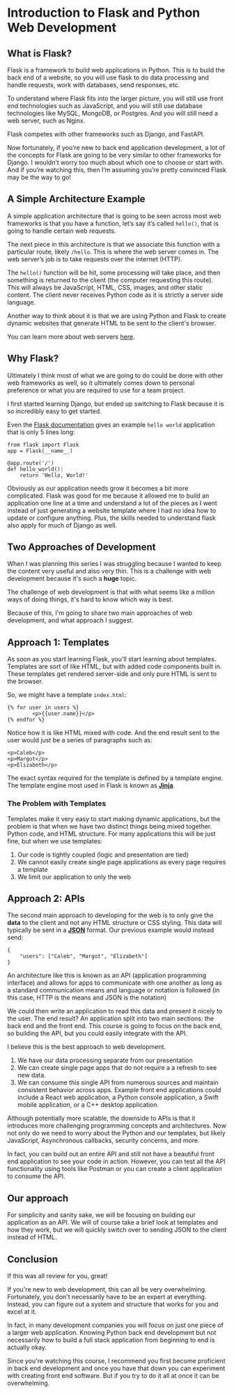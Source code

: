 # Introduction to Flask and Python Web Development

## What is Flask?
Flask is a framework to build web applications in Python. This is to build the back end of a website, so you will use flask to do data processing and handle requests, work with databases, send responses, etc.

To understand where Flask fits into the larger picture, you will still use front end technologies such as JavaScript, and you will still use database technologies like MySQL, MongoDB, or Postgres. And you will still need a web server, such as Nginx.

Flask competes with other frameworks such as Django, and FastAPI.

Now fortunately, if you’re new to back end application development, a lot of the concepts for Flask are going to be very similar to other frameworks for Django. I wouldn’t worry too much about which one to choose or start with. And if you’re watching this, then I’m assuming you’re pretty convinced Flask may be the way to go!

## A Simple Architecture Example
A simple application architecture that is going to be seen across most web frameworks is that you have a function, let’s say it’s called ```hello()```, that is going to handle certain web requests.

The next piece in this architecture is that we associate this function with a particular route, likely ```/hello```. This is where the web server comes in. The web server’s job is to take requests over the internet (HTTP).

The ```hello()``` function will be hit, some processing will take place, and then something is returned to the client (the computer requesting this route). This will always be JavaScript, HTML, CSS, images, and other static content. The client never receives Python code as it is strictly a server side language.

Another way to think about it is that we are using Python and Flask to create dynamic websites that generate HTML to be sent to the client's browser.

You can learn more about web servers [here](https://developer.mozilla.org/en-US/docs/Learn/Common_questions/What_is_a_web_server).

## Why Flask?

Ultimately I think most of what we are going to do could be done with other web frameworks as well, so it ultimately comes down to personal preference or what you are required to use for a team project.

I first started learning Django, but ended up switching to Flask because it is so incredibly easy to get started.

Even the [Flask documentation](https://flask.palletsprojects.com/en/1.1.x/quickstart/#quickstart) gives an example ```hello world``` application that is only 5 lines long:

```
from flask import Flask
app = Flask(__name__)

@app.route('/')
def hello_world():
    return 'Hello, World!'
```
Obviously as our application needs grow it becomes a bit more complicated. Flask was good for me because it allowed me to build an application one line at a time and understand a lot of the pieces as I went instead of just generating a website template where I had no idea how to update or configure anything. Plus, the skills needed to understand flask also apply for much of Django as well.

## Two Approaches of Development

When I was planning this series I was struggling because I wanted to keep the content very useful and also very thin. This is a challenge with web development because it's such a **huge** topic.

The challenge of web development is that with what seems like a million ways of doing things, it's hard to know which way is best.

Because of this, I'm going to share two main approaches of web development, and what approach I suggest.

## Approach 1: Templates

As soon as you start learning Flask, you'll start learning about templates. Templates are sort of like HTML, but with added code components built in. These templates get rendered server-side and only pure HTML is sent to the browser.

So, we might have a template ```index.html```:

```
{% for user in users %}
        <p>{{user.name}}</p>
{% endfor %}
```

Notice how it is like HTML mixed with code. And the end result sent to the user would just be a series of paragraphs such as:

```
<p>Caleb</p>
<p>Margot</p>
<p>Elizabeth</p>
```
The exact syntax required for the template is defined by a template engine. The template engine most used in Flask is known as [**Jinja**](https://jinja.palletsprojects.com/en/2.11.x/).

### The Problem with Templates

Templates make it very easy to start making dynamic applications, but the problem is that when we have two distinct things being mixed together. Python code, and HTML structure. For many applications this will be just fine, but when we use templates:

1. Our code is tightly coupled (logic and presentation are tied)
2. We cannot easily create single page applications as every page requires a template
3. We limit our application to only the web

## Approach 2: APIs

The second main approach to developing for the web is to only give the **data** to the client and not any HTML structure or CSS styling. This data will typically be sent in a [**JSON**](https://developer.mozilla.org/en-US/docs/Learn/JavaScript/Objects/JSON) format. Our previous example would instead send:

```
{
    "users": ["Caleb", "Margot", "Elizabeth"]
}
```

An architecture like this is known as an API (application programming interface) and allows for apps to communicate with one another as long as a standard communication means and language or notation is followed (in this case, HTTP is the means and JSON is the notation)

We could then write an application to read this data and present it nicely to the user. The end result? An application split into two main sections: the back end and the front end. This course is going to focus on the back end, so building the API, but you could easily integrate with the API.

I believe this is the best approach to web development.

1. We have our data processing separate from our presentation
2. We can create single page apps that do not require a a refresh to see new data.
3. We can consume this single API from numerous sources and maintain consistent behavior across apps. Example front end applications could include a React web application, a Python console application, a Swift mobile application, or a C++ desktop application.

Although potentially more scalable, the downside to APIs is that it introduces more challenging programming concepts and architectures. Now not only do we need to worry about the Python and our templates, but likely JavaScript, Asynchronous callbacks, security concerns, and more.

In fact, you can build out an entire API and still not have a beautiful front end application to see your code in action. However, you can test all the API functionality using tools like Postman or you can create a client application to consume the API.

## Our approach

For simplicity and sanity sake, we will be focusing on building our application as an API. We will of course take a brief look at templates and how they work, but we will quickly switch over to sending JSON to the client instead of HTML.

## Conclusion

If this was all review for you, great!

If you're new to web development, this can all be very overwhelming. Fortunately, you don't necessarily have to be an expert at everything. Instead, you can figure out a system and structure that works for you and excel at it.

In fact, in many development companies you will focus on just one piece of a larger web application. Knowing Python back end development but not necessarily how to build a full stack application from beginning to end is actually okay.

Since you're watching this course, I recommend you first become proficient in back end development and once you have that down you can experiment with creating front end software. But if you try to do it all at once it can be overwhelming.




